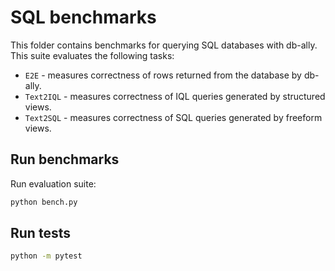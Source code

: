 # SQL benchmarks

This folder contains benchmarks for querying SQL databases with db-ally. This suite evaluates the following tasks:

- `E2E` - measures correctness of rows returned from the database by db-ally.
- `Text2IQL` - measures correctness of IQL queries generated by structured views.
- `Text2SQL` - measures correctness of SQL queries generated by freeform views.

## Run benchmarks

Run evaluation suite:

```bash
python bench.py
```

## Run tests

```bash
python -m pytest
```
